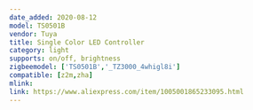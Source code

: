 ```yaml
---
date_added: 2020-08-12
model: TS0501B
vendor: Tuya
title: Single Color LED Controller 
category: light
supports: on/off, brightness
zigbeemodel: ['TS0501B','_TZ3000_4whigl8i']
compatible: [z2m,zha]
mlink: 
link: https://www.aliexpress.com/item/1005001865233095.html
---
```

